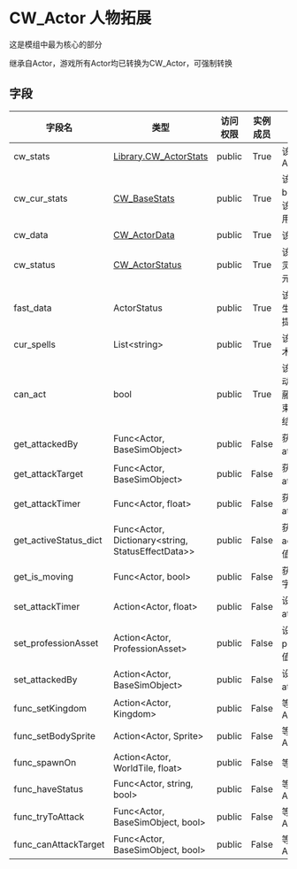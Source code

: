 # CW_Actor	人物拓展

这是模组中最为核心的部分

继承自Actor，游戏所有Actor均已转换为CW_Actor，可强制转换

## 字段

| 字段名                | 类型                                                 | 访问权限 | 实例成员 | 备注                                                                                                |
| --------------------- | ---------------------------------------------------- | -------- | :------: | --------------------------------------------------------------------------------------------------- |
| cw_stats              | [Library.CW_ActorStats](../Library/CW_ActorStats.md)    | public   |   True   | 该生物对应的拓展后的ActorStats                                                                      |
| cw_cur_stats          | [CW_BaseStats](./CW_BaseStats.md)                       | public   |   True   | 该生物的属性，其中basestats字段为<br />该生物的curStats的引用                                       |
| cw_data               | [CW_ActorData](./CW_ActorData.md)                       | public   |   True   | 该生物的数据                                                                                        |
| cw_status             | [CW_ActorStatus](./CW_ActorStatus.md)                   | public   |   True   | 该生物的拓展状态（如灵气、护盾、<br />元神等）                                                      |
| fast_data             | ActorStatus                                          | public   |   True   | 该生物的原版状态（如生命、性别等）<br />提供快速访问                                                |
| cur_spells            | List\<string\>                                       | public   |   True   | 该生物当前可释放的法术的id                                                                          |
| can_act               | bool                                                 | public   |   True   | 该生物当前是否可以行动，一般由石化、<br />藤缚术等修改，在所有束缚状态效果<br />结束后会自动置False |
| get_attackedBy        | Func\<Actor, BaseSimObject\>                         | public   |  False  | 获取Actor的attackedBy字段值                                                                         |
| get_attackTarget      | Func\<Actor, BaseSimObject\>                         | public   |  False  | 获取Actor的attackTarget字段值                                                                       |
| get_attackTimer       | Func<Actor, float\>                                  | public   |  False  | 获取Actor的attackTimer字段值                                                                        |
| get_activeStatus_dict | Func<Actor, Dictionary\<string, StatusEffectData\>\> | public   |  False  | 获取Actor的activeStatus_dict字段值                                                                  |
| get_is_moving         | Func<Actor, bool>                                    | public   |  False  | 获取Actor的is_moving字段值                                                                          |
| set_attackTimer       | Action<Actor, float>                                 | public   |  False  | 设置Actor的attackTimer字段值                                                                        |
| set_professionAsset   | Action<Actor, ProfessionAsset>                       | public   |  False  | 设置Actor的professionAsset字段值                                                                    |
| set_attackedBy        | Action<Actor, BaseSimObject>                         | public   |  False  | 设置Actor的attackedBy字段值                                                                         |
| func_setKingdom       | Action<Actor, Kingdom>                               | public   |  False  | 等同于Actor.setKingdom                                                                              |
| func_setBodySprite    | Action<Actor, Sprite>                                | public   |  False  | 等同于Actor.setBodySprite                                                                           |
| func_spawnOn          | Action<Actor, WorldTile, float>                      | public   |  False  | 等同于Actor.spawnOn                                                                                 |
| func_haveStatus       | Func<Actor, string, bool>                            | public   |  False  | 等同于Actor.haveStatus                                                                              |
| func_tryToAttack      | Func<Actor, BaseSimObject, bool>                     | public   |  False  | 等同于Actor.tryToAttack                                                                             |
| func_canAttackTarget  | Func<Actor, BaseSimObject, bool>                     | public   |  False  | 等同于Actor.canAttackTarget                                                                         |

